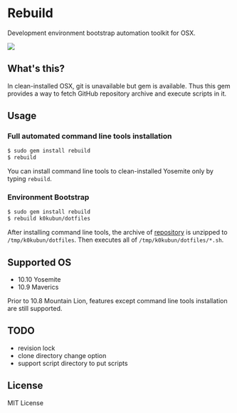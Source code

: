 # Rebuild

Development environment bootstrap automation toolkit for OSX.

![](http://pic.k0kubun.com/EccWEeglRnobUo4.gif)

## What's this?

In clean-installed OSX, git is unavailable but gem is available.
Thus this gem provides a way to fetch GitHub repository archive and execute scripts in it.

## Usage

### Full automated command line tools installation

```bash
$ sudo gem install rebuild
$ rebuild
```

You can install command line tools to clean-installed Yosemite only by typing `rebuild`.

### Environment Bootstrap

```bash
$ sudo gem install rebuild
$ rebuild k0kubun/dotfiles
```

After installing command line tools, the archive of [repository](https://github.com/k0kubun/dotfiles) is unzipped to `/tmp/k0kubun/dotfiles`.
Then executes all of `/tmp/k0kubun/dotfiles/*.sh`.

## Supported OS

- 10.10 Yosemite
- 10.9 Maverics

Prior to 10.8 Mountain Lion, features except command line tools installation are still supported.

## TODO

- revision lock
- clone directory change option
- support script directory to put scripts

## License

MIT License
